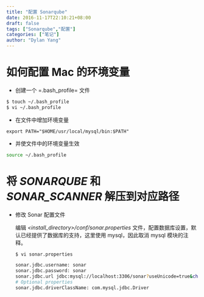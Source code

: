```yaml
---
title: "配置 Sonarqube"
date: 2016-11-17T22:10:21+08:00
draft: false
tags: ["Sonarqube","配置"]
categories: ["笔记"]
author: "Dylan Yang"
---
```


# 如何配置 Mac 的环境变量

- 创建一个 =.bash_profile= 文件

``` bash
$ touch ~/.bash_profile
$ vi ~/.bash_profile
```

- 在文件中增加环境变量

``` shell
export PATH="$HOME/usr/local/mysql/bin:$PATH"
```

- 并使文件中的环境变量生效

``` bash
source ~/.bash_profile
```

# 将 *SONARQUBE* 和 *SONAR_SCANNER* 解压到对应路径

- 修改 Sonar 配置文件
 
  编辑 *<install_directory>/conf/sonar.properties* 文件，配置数据库设置，默认已经提供了数据库的支持，这里使用 mysql，因此取消 mysql 模块的注释。

    ``` bash
    $ vi sonar.properties
    ```

    ``` bash
    sonar.jdbc.username: sonar
    sonar.jdbc.password: sonar
    sonar.jdbc.url jdbc:mysql://localhost:3306/sonar?useUnicode=true&characterEncoding=utf8&rewriteBatchedStatements=true  
    # Optional properties
    sonar.jdbc.driverClassName: com.mysql.jdbc.Driver
    ```
